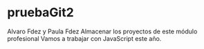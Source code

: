 # pruebaGit2
Alvaro Fdez y Paula Fdez 
Almacenar los proyectos de este módulo profesional
Vamos a trabajar con JavaScript este año.
